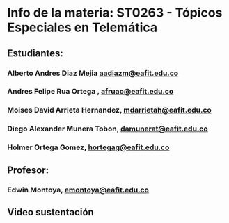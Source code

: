 # Info de la materia: ST0263 - Tópicos Especiales en Telemática
## Estudiantes:
### Alberto Andres Diaz Mejia aadiazm@eafit.edu.co
### Andres Felipe Rua Ortega , afruao@eafit.edu.co
### Moises David Arrieta Hernandez, mdarrietah@eafit.edu.co
### Diego Alexander Munera Tobon, damunerat@eafit.edu.co
### Holmer Ortega Gomez, hortegag@eafit.edu.co
## Profesor: 
### Edwin Montoya, emontoya@eafit.edu.co
## Video sustentación
